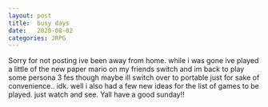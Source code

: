 ```yaml
---
layout: post
title:	busy days
date:   2020-08-02
categories: JRPG
---
```

Sorry for not posting ive been away from home. while i was gone ive played a little of the new paper mario on my friends switch and im back to play some persona 3 fes
though maybe ill switch over to portable just for sake of convenience.. idk. well i also had a few new ideas for the list of games to be played. just watch and see.
Yall have a good sunday!!
